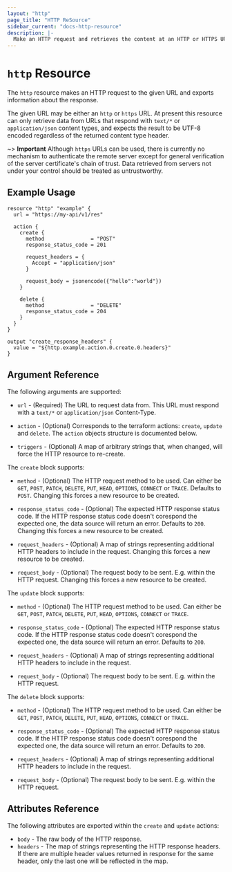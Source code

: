 ```yaml
---
layout: "http"
page_title: "HTTP ReSource"
sidebar_current: "docs-http-resource"
description: |-
  Make an HTTP request and retrieves the content at an HTTP or HTTPS URL.
---
```


# `http` Resource

The `http` resource makes an HTTP request to the given URL and exports
information about the response.

The given URL may be either an `http` or `https` URL. At present this resource
can only retrieve data from URLs that respond with `text/*` or
`application/json` content types, and expects the result to be UTF-8 encoded
regardless of the returned content type header.

~> **Important** Although `https` URLs can be used, there is currently no
mechanism to authenticate the remote server except for general verification of
the server certificate's chain of trust. Data retrieved from servers not under
your control should be treated as untrustworthy.

## Example Usage

```hcl
resource "http" "example" {
  url = "https://my-api/v1/res"

  action {
    create {
      method               = "POST"
      response_status_code = 201

      request_headers = {
        Accept = "application/json"
      }

      request_body = jsonencode({"hello":"world"})
    }

    delete {
      method               = "DELETE"
      response_status_code = 204
    }
  }
}

output "create_response_headers" {
  value = "${http.example.action.0.create.0.headers}"
}
```

## Argument Reference

The following arguments are supported:

* `url` - (Required) The URL to request data from. This URL must respond with
  a `text/*` or `application/json` Content-Type.

* `action` - (Optional) Corresponds to the terraform actions: `create`, `update`
  and `delete`. The `action` objects structure is documented below.

* `triggers` - (Optional) A map of arbitrary strings that, when changed, will
  force the HTTP resource to re-create.

The `create` block supports:

* `method` - (Optional) The HTTP request method to be used. Can either be `GET`,
  `POST`, `PATCH`, `DELETE`, `PUT`, `HEAD`, `OPTIONS`, `CONNECT` or `TRACE`.
  Defaults to `POST`. Changing this forces a new resource to be created.

* `response_status_code` - (Optional) The expected HTTP response status code. If
  the HTTP response status code doesn't corespond the expected one, the data
  source will return an error. Defaults to `200`. Changing this forces a new
  resource to be created.

* `request_headers` - (Optional) A map of strings representing additional HTTP
  headers to include in the request. Changing this forces a new resource to be
  created.

* `request_body` - (Optional) The request body to be sent. E.g. within the HTTP
  request. Changing this forces a new resource to be created.

The `update` block supports:

* `method` - (Optional) The HTTP request method to be used. Can either be `GET`,
  `POST`, `PATCH`, `DELETE`, `PUT`, `HEAD`, `OPTIONS`, `CONNECT` or `TRACE`.

* `response_status_code` - (Optional) The expected HTTP response status code. If
  the HTTP response status code doesn't corespond the expected one, the data
  source will return an error. Defaults to `200`.

* `request_headers` - (Optional) A map of strings representing additional HTTP
  headers to include in the request.

* `request_body` - (Optional) The request body to be sent. E.g. within the HTTP
  request.

The `delete` block supports:

* `method` - (Optional) The HTTP request method to be used. Can either be `GET`,
  `POST`, `PATCH`, `DELETE`, `PUT`, `HEAD`, `OPTIONS`, `CONNECT` or `TRACE`.

* `response_status_code` - (Optional) The expected HTTP response status code. If
  the HTTP response status code doesn't corespond the expected one, the data
  source will return an error. Defaults to `200`.

* `request_headers` - (Optional) A map of strings representing additional HTTP
  headers to include in the request.

* `request_body` - (Optional) The request body to be sent. E.g. within the HTTP
  request.

## Attributes Reference

The following attributes are exported within the `create` and `update` actions:

* `body` - The raw body of the HTTP response.
* `headers` - The map of strings representing the HTTP response headers. If
  there are multiple header values returned in response for the same header,
  only the last one will be reflected in the map.
